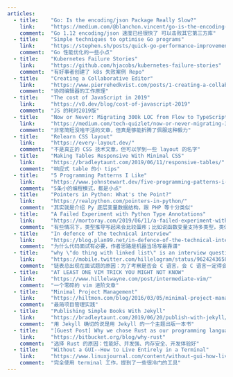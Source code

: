 ```yaml
---
articles:
  - title:    "Go: Is the encoding/json Package Really Slow?"
    link:     "https://medium.com/@blanchon.vincent/go-is-the-encoding-json-package-really-slow-62b64d54b148"
    comment:  "Go 1.12 encoding/json 速度已经很快了 可以击败其它第三方库"
  - title:    "Simple techniques to optimise Go programs"
    link:     "https://stephen.sh/posts/quick-go-performance-improvements"
    comment:  "Go 性能优化的一些小点"
  - title:    "Kubernetes Failure Stories"
    link:     "https://github.com/hjacobs/kubernetes-failure-stories"
    comment:  "有好事者创建了 k8s 失败案例 Repo"
  - title:    "Creating a Collaborative Editor"
    link:     "https://www.pierrehedkvist.com/posts/1-creating-a-collaborative-editor"
    comment:  "协同编辑器的工作原理"
  - title:    "The cost of JavaScript in 2019"
    link:     "https://v8.dev/blog/cost-of-javascript-2019"
    comment:  "JS 的耗时2019版"
  - title:    "Now or Never: Migrating 300k LOC from Flow to TypeScript at Quizlet"
    link:     "https://medium.com/tech-quizlet/now-or-never-migrating-300k-loc-from-flow-to-typescript-at-quizlet-d3bae5830a1"
    comment:  "非常简短没啥干活的文章，但真是够能折腾了佩服这种毅力"
  - title:    "Relearn CSS layout"
    link:     "https://every-layout.dev/"
    comment:  "不是真正的 CSS 技术文章，但可以学到一些 layout 的名字"
  - title:    "Making Tables Responsive With Minimal CSS"
    link:     "https://bradleytaunt.com/2019/06/11/responsive-tables/"
    comment:  "响应式 table 的小 tips"
  - title:    "5 Programming Patterns I Like"
    link:     "https://www.johnstewart.dev/five-programming-patterns-i-like/"
    comment:  "5条小的编程模式，都是小点"
  - title:    "Pointers in Python: What's the Point?"
    link:     "https://realpython.com/pointers-in-python/"
    comment:  "其实就是介绍 Py 底层变量数据结构，跟 PHP 等十分类似"
  - title:    "A Failed Experiment with Python Type Annotations"
    link:     "https://mortoray.com/2019/06/11/a-failed-experiment-with-python-type-annotations/"
    comment:  "有些情况下，类型推导写起来会比较蛋疼；比如说函数变量支持多类型，类似 C++ template 那些函数，这样的话类型是无法确定的"
  - title:    "In defence of the technical interview"
    link:     "https://blog.plan99.net/in-defence-of-the-technical-interview-966f54a58927"
    comment:  "为什么代码面试有必要，作者思路是机器当场写最靠谱"
  - title:    "why \"do thing with linked list\" is an interview question in the first place"
    link:     "https://mobile.twitter.com/hillelogram/status/962424365819277312"
    comment:  "链表总出现在面试题的原因：为了考察是否会 C 语言，会 C 语言一定得会链表"
  - title:    "AT LEAST ONE VIM TRICK YOU MIGHT NOT KNOW"
    link:     "https://www.hillelwayne.com/post/intermediate-vim/"
    comment:  "一个零碎的 vim 进阶文章"
  - title:    "Minimal Project Management"
    link:     "https://hiltmon.com/blog/2016/03/05/minimal-project-management/"
    comment:  "最简项目管理实践"
  - title:    "Publishing Simple Books With Jekyll"
    link:     "https://bradleytaunt.com/2019/06/20/publish-with-jekyll/"
    comment:  "用 Jekyll 确切的说是用 Jekyll 的一个主题出版一本书"
  - title:    "[Guest Post] Why we chose Rust as our programming language"
    link:     "https://bitbucket.org/blog/why-rust"
    comment:  "选择 Rust 的原因：性能好、并发强、内存安全、开发体验好"
  - title:    "Without a GUI--How to Live Entirely in a Terminal"
    link:     "https://www.linuxjournal.com/content/without-gui-how-live-entirely-terminal"
    comment:  "完全使用 terminal 工作，提到了一些很冷门的工具"
---
```

